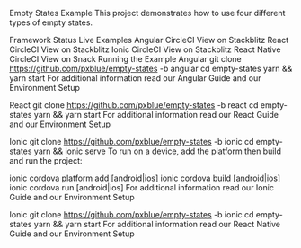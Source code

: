 Empty States Example
This project demonstrates how to use four different types of empty states.

Framework	Status	Live Examples
Angular	CircleCI	View on Stackblitz
React	CircleCI	View on Stackblitz
Ionic	CircleCI	View on Stackblitz
React Native	CircleCI	View on Snack
Running the Example
Angular
git clone https://github.com/pxblue/empty-states -b angular
cd empty-states
yarn && yarn start
For additional information read our Angular Guide and our Environment Setup

React
git clone https://github.com/pxblue/empty-states -b react
cd empty-states
yarn && yarn start
For additional information read our React Guide and our Environment Setup

Ionic
git clone https://github.com/pxblue/empty-states -b ionic
cd empty-states
yarn && ionic serve
To run on a device, add the platform then build and run the project:

ionic cordova platform add [android|ios]
ionic cordova build [android|ios]
ionic cordova run [android|ios]
For additional information read our Ionic Guide and our Environment Setup

Ionic
git clone https://github.com/pxblue/empty-states -b ionic
cd empty-states
yarn && yarn start
For additional information read our React Native Guide and our Environment Setup